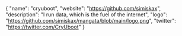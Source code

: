 {
  "name": "cryuboot",
  "website": "https://github.com/simiskax",
  "description": "I run data, which is the fuel of the internet",
  "logo": "https://github.com/simiskax/mangata/blob/main/logo.png",
  "twitter": "https://twitter.com/CryUboot"
}
